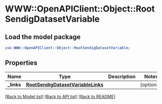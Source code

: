 # WWW::OpenAPIClient::Object::RootSendigDatasetVariable

## Load the model package
```perl
use WWW::OpenAPIClient::Object::RootSendigDatasetVariable;
```

## Properties
Name | Type | Description | Notes
------------ | ------------- | ------------- | -------------
**_links** | [**RootSendigDatasetVariableLinks**](RootSendigDatasetVariableLinks.md) |  | [optional] 

[[Back to Model list]](../README.md#documentation-for-models) [[Back to API list]](../README.md#documentation-for-api-endpoints) [[Back to README]](../README.md)


